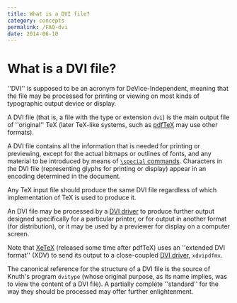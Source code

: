 ```yaml
---
title: What is a DVI file?
category: concepts
permalink: /FAQ-dvi
date: 2014-06-10
---
```


# What is a DVI file?

''DVI'' is supposed to be an acronym for
DeVice-Independent, meaning that the file may be
processed for printing or viewing on most kinds of typographic output
device or display.

A DVI file (that is, a file with the type or extension
`dvi`) is the main output file of ''original'' TeX (later
TeX-like systems, such as [pdfTeX](/FAQ-pdftex) may use
other formats).

A DVI file contains all the information that is needed for
printing or previewing, except for the actual bitmaps or outlines of
fonts, and any material to be introduced by means of 
[`\special` commands](/FAQ-specials).  Characters in the
DVI file (representing glyphs for printing or display) appear
in an encoding determined in the document.

Any TeX input file should produce the same DVI file
regardless of which implementation of TeX is used to produce it.

An DVI file may be processed by a [DVI driver](/FAQ-driver)
to produce further output designed specifically for a particular
printer, or for output in another format (for distribution), or it may
be used by a previewer for display on a computer screen.

Note that [XeTeX](/FAQ-xetex) (released some time after
pdfTeX) uses an ''extended DVI format'' (XDV) to send
its output to a close-coupled [DVI driver](/FAQ-driver),
`xdvipdfmx`.

The canonical reference for the structure of a DVI file is the
source of Knuth's program `dvitype` (whose original purpose,
as its name implies, was to view the content of a DVI file).
A partially complete ''standard'' for the way they should be
processed may offer further enlightenment.

